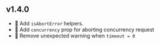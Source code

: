 ## v1.4.0

-   🚀 Add `isAbortError` helpers.
-   🚀 Add `concurrency` prop for aborting concurrency request
-   🐛 Remove unexpected warning when `timeout = 0`
